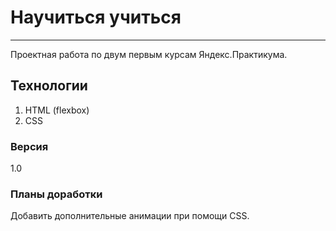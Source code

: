 # **Научиться учиться**
------
Проектная работа по двум первым курсам Яндекс.Практикума.

## Технологии
1. HTML (flexbox)
2. CSS

### Версия
1.0

### Планы доработки
Добавить дополнительные анимации при помощи CSS.
